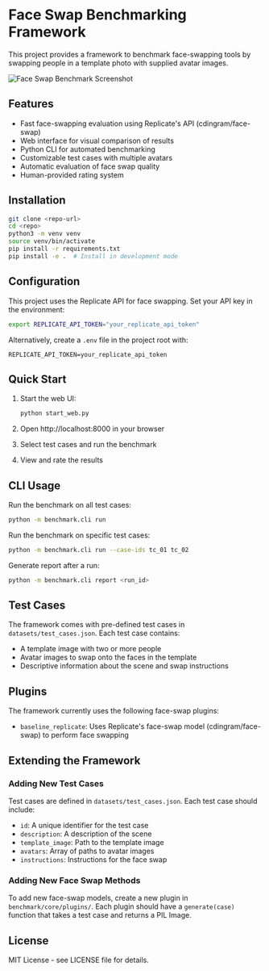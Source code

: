 # Face Swap Benchmarking Framework

This project provides a framework to benchmark face-swapping tools by swapping people in a template photo with supplied avatar images.

![Face Swap Benchmark Screenshot](https://github.com/yourusername/face-swap-benchmark/raw/main/docs/screenshot.png)

## Features

- Fast face-swapping evaluation using Replicate's API (cdingram/face-swap)
- Web interface for visual comparison of results
- Python CLI for automated benchmarking
- Customizable test cases with multiple avatars
- Automatic evaluation of face swap quality
- Human-provided rating system

## Installation

```bash
git clone <repo-url>
cd <repo>
python3 -m venv venv
source venv/bin/activate
pip install -r requirements.txt
pip install -e .  # Install in development mode
```  

## Configuration

This project uses the Replicate API for face swapping. Set your API key in the environment:
```bash
export REPLICATE_API_TOKEN="your_replicate_api_token"
```
Alternatively, create a `.env` file in the project root with:
```text
REPLICATE_API_TOKEN=your_replicate_api_token
```

## Quick Start

1. Start the web UI:
   ```bash
   python start_web.py
   ```

2. Open http://localhost:8000 in your browser

3. Select test cases and run the benchmark

4. View and rate the results

## CLI Usage

Run the benchmark on all test cases:
```bash
python -m benchmark.cli run
```  

Run the benchmark on specific test cases:
```bash
python -m benchmark.cli run --case-ids tc_01 tc_02
```

Generate report after a run:
```bash
python -m benchmark.cli report <run_id>
```  

## Test Cases

The framework comes with pre-defined test cases in `datasets/test_cases.json`. Each test case contains:

- A template image with two or more people
- Avatar images to swap onto the faces in the template
- Descriptive information about the scene and swap instructions

## Plugins

The framework currently uses the following face-swap plugins:

- `baseline_replicate`: Uses Replicate's face-swap model (cdingram/face-swap) to perform face swapping

## Extending the Framework

### Adding New Test Cases

Test cases are defined in `datasets/test_cases.json`. Each test case should include:

- `id`: A unique identifier for the test case
- `description`: A description of the scene
- `template_image`: Path to the template image
- `avatars`: Array of paths to avatar images
- `instructions`: Instructions for the face swap

### Adding New Face Swap Methods

To add new face-swap models, create a new plugin in `benchmark/core/plugins/`. Each plugin should have a `generate(case)` function that takes a test case and returns a PIL Image.

## License

MIT License - see LICENSE file for details.